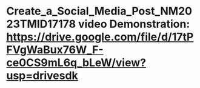 # Create_a_Social_Media_Post_NM2023TMID17178 video Demonstration: https://drive.google.com/file/d/17tPFVgWaBux76W_F-ce0CS9mL6q_bLeW/view?usp=drivesdk
